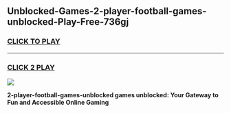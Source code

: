 
## Unblocked-Games-2-player-football-games-unblocked-Play-Free-736gj
<h3>
<a href="https://premium76.site?title=2-player-football-games-unblocked&ref=21A">CLICK TO PLAY</a></h3>
<hr>

<h3>
<a href="https://premium76.site?title=2-player-football-games-unblocked&ref=21A">CLICK 2 PLAY</a>
  
</h3>

<a href="https://premium76.site?title=2-player-football-games-unblocked&ref=21A"><img src="https://clearcache.store/games.png"></a>


**2-player-football-games-unblocked games unblocked: Your Gateway to Fun and Accessible Online Gaming**
